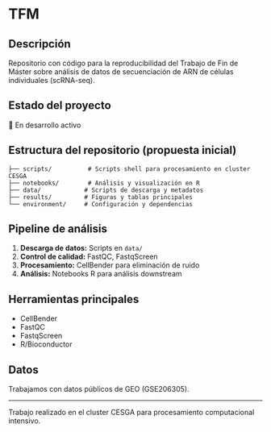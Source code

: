 # TFM

## Descripción
Repositorio con código para la reproducibilidad del Trabajo de Fin de Máster sobre análisis de datos de secuenciación de ARN de células individuales (scRNA-seq).

## Estado del proyecto
🚧 En desarrollo activo

## Estructura del repositorio (propuesta inicial)
```
├── scripts/          # Scripts shell para procesamiento en cluster CESGA
├── notebooks/        # Análisis y visualización en R
├── data/            # Scripts de descarga y metadatos
├── results/         # Figuras y tablas principales
└── environment/     # Configuración y dependencias
```

## Pipeline de análisis
1. **Descarga de datos:** Scripts en `data/`
2. **Control de calidad:** FastQC, FastqScreen
3. **Procesamiento:** CellBender para eliminación de ruido
4. **Análisis:** Notebooks R para análisis downstream

## Herramientas principales
- CellBender
- FastQC
- FastqScreen
- R/Bioconductor

## Datos
Trabajamos con datos públicos de GEO (GSE206305).

---
Trabajo realizado en el cluster CESGA para procesamiento computacional intensivo.
